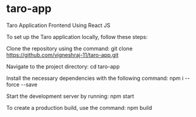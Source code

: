 # taro-app
Taro Application Frontend Using React JS

To set up the Taro application locally, follow these steps:

Clone the repository using the command:
git clone https://github.com/vigneshraj-11/taro-app.git

Navigate to the project directory:
cd taro-app

Install the necessary dependencies with the following command:
npm i --force --save

Start the development server by running:
npm start

To create a production build, use the command:
npm build
